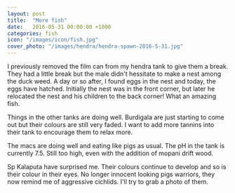 ```yaml
---
layout: post
title:  "More fish"
date:   2016-05-31 00:00:00 +1000
categories: fish
icon: "/images/icon/fish.jpg"
cover_photo: "/images/hendra/hendra-spawn-2016-5-31.jpg"
---
```


I previously removed the film can from my hendra tank to give them a break. They had a little break but the male didn't hessitate to make a nest among the duck weed. A day or so after, I found eggs in the nest and today, the eggs have hatched. Initially the nest was in the front corner, but later he relocated the nest and his children to the back corner! What an amazing fish.

Things in the other tanks are doing well. Burdigala are just starting to come out but their colours are still very faded. I want to add more tannins into their tank to encourage them to relax more.

The macs are doing well and eating like pigs as usual. The pH in the tank is currently 7.5. Still too high, even with the addition of mopani drift wood.

Sp Kalaputa have surprised me. Their colours continue to develop and so is their colour in their eyes. No longer innocent looking pigs warriors, they now remind me of aggressive cichlids. I'll try to grab a photo of them.

